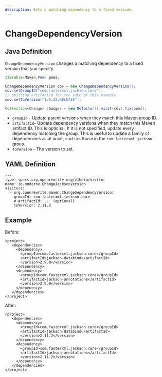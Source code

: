 ```yaml
---
description: Sets a matching dependency to a fixed version.
---
```


# ChangeDependencyVersion

## Java Definition

`ChangeDependencyVersion` changes a matching dependency to a fixed version that you specify.

```java
Iterable<Maven.Pom> poms;

ChangeDependencyVersion cpv = new ChangeDependencyVersion();
cdv.setGroupId("com.fasterxml.jackson.core");
// omitting artifactId for the sake of this example
cdv.setToVersion("1.5.22.RELEASE");

Collection<Change> changes = new Refactor().visit(cdv).fix(poms);
```

* `groupId` - Update parent versions when they match this Maven group ID.
* `artifactId`- Update dependency versions when they match this Maven artifact ID. This is optional. If it is not specified, update every dependency matching the group. This is useful to update a family of dependencies all at once, such as those in the `com.fasterxml.jackson` group.
* `toVersion` - The version to set.

## YAML Definition

```text
---
type: specs.org.openrewrite.org/v1beta/visitor
name: io.moderne.ChangeJacksonVersion
visitors:
  - org.openrewrite.maven.ChangeDependencyVersion:
    groupId: com.fasterxml.jackson.core
    # artifactId: ... (optional)
    toVersion: 2.11.2
```

## Example

Before:

```markup
<project>
   <dependencies>
     <dependency>
       <groupId>com.fasterxml.jackson.core</groupId>
       <artifactId>jackson-databind</artifactId>
       <version>2.9.0</version>
     </dependency>
     <dependency>
       <groupId>com.fasterxml.jackson.core</groupId>
       <artifactId>jackson-annotations</artifactId>
       <version>2.9.0</version>
     </depenency>
   </dependencies>
</project>
```

After:

```markup
<project>
   <dependencies>
     <dependency>
       <groupId>com.fasterxml.jackson.core</groupId>
       <artifactId>jackson-databind</artifactId>
       <version>2.11.2</version>
     </dependency>
     <dependency>
       <groupId>com.fasterxml.jackson.core</groupId>
       <artifactId>jackson-annotations</artifactId>
       <version>2.11.2</version>
     </depenency>
   </dependencies>
</project>
```

